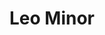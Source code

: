 ---
title: "Leo Minor"
hashtag: leo-minor
borders:
  - Cancer
  - Leo
  - Lynx
  - Ursa Major
tags:
  - Constellation
---